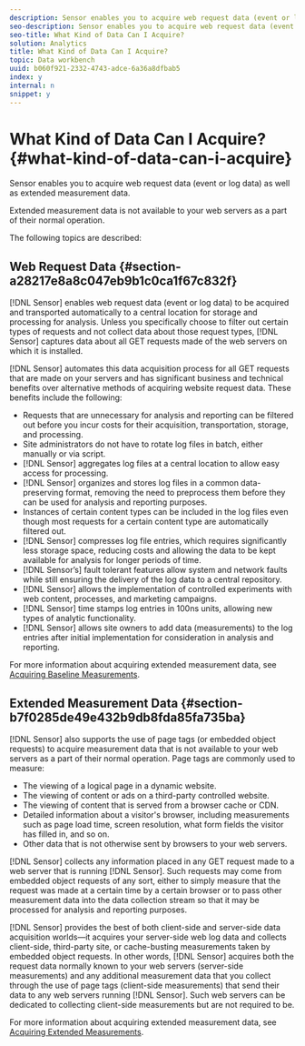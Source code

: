 ```yaml
---
description: Sensor enables you to acquire web request data (event or log data) as well as extended measurement data.
seo-description: Sensor enables you to acquire web request data (event or log data) as well as extended measurement data.
seo-title: What Kind of Data Can I Acquire?
solution: Analytics
title: What Kind of Data Can I Acquire?
topic: Data workbench
uuid: b060f921-2332-4743-adce-6a36a8dfbab5
index: y
internal: n
snippet: y
---
```


# What Kind of Data Can I Acquire?{#what-kind-of-data-can-i-acquire}

Sensor enables you to acquire web request data (event or log data) as well as extended measurement data.

Extended measurement data is not available to your web servers as a part of their normal operation.

The following topics are described:

## Web Request Data {#section-a28217e8a8c047eb9b1c0ca1f67c832f}

[!DNL Sensor] enables web request data (event or log data) to be acquired and transported automatically to a central location for storage and processing for analysis. Unless you specifically choose to filter out certain types of requests and not collect data about those request types, [!DNL Sensor] captures data about all GET requests made of the web servers on which it is installed.

[!DNL Sensor] automates this data acquisition process for all GET requests that are made on your servers and has significant business and technical benefits over alternative methods of acquiring website request data. These benefits include the following:

* Requests that are unnecessary for analysis and reporting can be filtered out before you incur costs for their acquisition, transportation, storage, and processing. 
* Site administrators do not have to rotate log files in batch, either manually or via script. 
* [!DNL Sensor] aggregates log files at a central location to allow easy access for processing. 
* [!DNL Sensor] organizes and stores log files in a common data-preserving format, removing the need to preprocess them before they can be used for analysis and reporting purposes. 
* Instances of certain content types can be included in the log files even though most requests for a certain content type are automatically filtered out. 
* [!DNL Sensor] compresses log file entries, which requires significantly less storage space, reducing costs and allowing the data to be kept available for analysis for longer periods of time. 
* [!DNL Sensor’s] fault tolerant features allow system and network faults while still ensuring the delivery of the log data to a central repository. 
* [!DNL Sensor] allows the implementation of controlled experiments with web content, processes, and marketing campaigns. 
* [!DNL Sensor] time stamps log entries in 100ns units, allowing new types of analytic functionality. 
* [!DNL Sensor] allows site owners to add data (measurements) to the log entries after initial implementation for consideration in analysis and reporting.

For more information about acquiring extended measurement data, see [Acquiring Baseline Measurements](../../home/c-undst-pg-tag/c-acq-bsln-msmts/c-acq-bsln-msmts.md#concept-ed9b4b21693a4bafac75d60708b9b6fe).

## Extended Measurement Data {#section-b7f0285de49e432b9db8fda85fa735ba}

[!DNL Sensor] also supports the use of page tags (or embedded object requests) to acquire measurement data that is not available to your web servers as a part of their normal operation. Page tags are commonly used to measure:

* The viewing of a logical page in a dynamic website. 
* The viewing of content or ads on a third-party controlled website. 
* The viewing of content that is served from a browser cache or CDN. 
* Detailed information about a visitor's browser, including measurements such as page load time, screen resolution, what form fields the visitor has filled in, and so on. 
* Other data that is not otherwise sent by browsers to your web servers.

[!DNL Sensor] collects any information placed in any GET request made to a web server that is running [!DNL Sensor]. Such requests may come from embedded object requests of any sort, either to simply measure that the request was made at a certain time by a certain browser or to pass other measurement data into the data collection stream so that it may be processed for analysis and reporting purposes.

[!DNL Sensor] provides the best of both client-side and server-side data acquisition worlds—it acquires your server-side web log data and collects client-side, third-party site, or cache-busting measurements taken by embedded object requests. In other words, [!DNL Sensor] acquires both the request data normally known to your web servers (server-side measurements) and any additional measurement data that you collect through the use of page tags (client-side measurements) that send their data to any web servers running [!DNL Sensor]. Such web servers can be dedicated to collecting client-side measurements but are not required to be.

For more information about acquiring extended measurement data, see [Acquiring Extended Measurements](../../home/c-undst-pg-tag/c-acq-ext-msmt/c-acq-ext-msmt.md#concept-d171a6d2bde843cdb65bcfe69c6a4944). 
